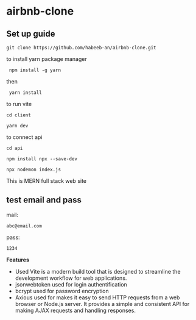 # airbnb-clone

<p><h2>Set up guide</h2>

```git clone https://github.com/habeeb-an/airbnb-clone.git```
<p>to install yarn package manager</p>

``` npm install -g yarn```

then

``` yarn install```

<p>to run vite</p>

```cd client```

```yarn dev```

to connect api

```cd api```


```npm install npx --save-dev```  

```npx nodemon index.js```

<p></p>
</p>

<p>This is MERN full stack web site</p>

<h2>test email and pass</h2>

mail:

```abc@email.com```

pass:

```1234```

**Features**

<ul>
<li>Used Vite is a modern build tool that is designed to streamline the development workflow for web applications.</li>
<li>jsonwebtoken used for login authentification</li>
<li>bcrypt used for password encryption</li>
<li>Axious used for makes it easy to send HTTP requests from a web browser or Node.js server. It provides a simple and consistent API for making AJAX requests and handling responses.</li>
</ul>
